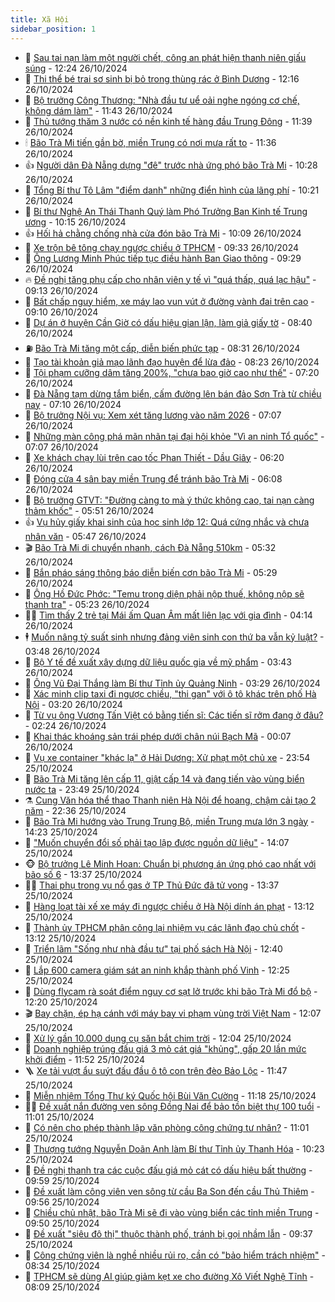 ```yaml
---
title: Xã Hội
sidebar_position: 1
---
```


<!-- dantri-xa-hoi:START -->
- 🫣 [Sau tai nạn làm một người chết, công an phát hiện thanh niên giấu súng](https://dantri.com.vn/xa-hoi/sau-tai-nan-lam-mot-nguoi-chet-cong-an-phat-hien-thanh-nien-giau-sung-20241026172320036.htm) - 12:24 26/10/2024
- 💼 [Thi thể bé trai sơ sinh bị bỏ trong thùng rác ở Bình Dương](https://dantri.com.vn/xa-hoi/thi-the-be-trai-so-sinh-bi-bo-trong-thung-rac-o-binh-duong-20241026185049456.htm) - 12:16 26/10/2024
- 🎊 [Bộ trưởng Công Thương: &quot;Nhà đầu tư uể oải nghe ngóng cơ chế, không dám làm&quot;](https://dantri.com.vn/xa-hoi/bo-truong-cong-thuong-nha-dau-tu-ue-oai-nghe-ngong-co-che-khong-dam-lam-20241026173213472.htm) - 11:43 26/10/2024
- 🙉 [Thủ tướng thăm 3 nước có nền kinh tế hàng đầu Trung Đông](https://dantri.com.vn/xa-hoi/thu-tuong-tham-3-nuoc-co-nen-kinh-te-hang-dau-trung-dong-20241026174159597.htm) - 11:39 26/10/2024
- 🕯 [Bão Trà Mi tiến gần bờ, miền Trung có nơi mưa rất to](https://dantri.com.vn/xa-hoi/bao-tra-mi-tien-gan-bo-mien-trung-co-noi-mua-rat-to-20241026182126916.htm) - 11:36 26/10/2024
- 👍 [Người dân Đà Nẵng dựng &quot;đê&quot; trước nhà ứng phó bão Trà Mi](https://dantri.com.vn/xa-hoi/nguoi-dan-da-nang-dung-de-truoc-nha-ung-pho-bao-tra-mi-20241026170742964.htm) - 10:28 26/10/2024
- 🤖 [Tổng Bí thư Tô Lâm &quot;điểm danh&quot; những điển hình của lãng phí](https://dantri.com.vn/xa-hoi/tong-bi-thu-to-lam-diem-danh-nhung-dien-hinh-cua-lang-phi-20241026154148865.htm) - 10:21 26/10/2024
- 🙉 [Bí thư Nghệ An Thái Thanh Quý làm Phó Trưởng Ban Kinh tế Trung ương](https://dantri.com.vn/xa-hoi/bi-thu-nghe-an-thai-thanh-quy-lam-pho-truong-ban-kinh-te-trung-uong-20241026170737486.htm) - 10:15 26/10/2024
- 👍 [Hối hả chằng chống nhà cửa đón bão Trà Mi](https://dantri.com.vn/xa-hoi/hoi-ha-chang-chong-nha-cua-don-bao-tra-mi-20241026164427585.htm) - 10:09 26/10/2024
- 🗽 [Xe trộn bê tông chạy ngược chiều ở TPHCM](https://dantri.com.vn/xa-hoi/xe-tron-be-tong-chay-nguoc-chieu-o-tphcm-20241026162733113.htm) - 09:33 26/10/2024
- 🗽 [Ông Lương Minh Phúc tiếp tục điều hành Ban Giao thông](https://dantri.com.vn/xa-hoi/ong-luong-minh-phuc-tiep-tuc-dieu-hanh-ban-giao-thong-20241026162132925.htm) - 09:29 26/10/2024
- 🔥 [Đề nghị tăng phụ cấp cho nhân viên y tế vì &quot;quá thấp, quá lạc hậu&quot;](https://dantri.com.vn/xa-hoi/de-nghi-tang-phu-cap-cho-nhan-vien-y-te-vi-qua-thap-qua-lac-hau-20241026160548534.htm) - 09:13 26/10/2024
- 🦒 [Bất chấp nguy hiểm, xe máy lao vun vút ở đường vành đai trên cao](https://dantri.com.vn/xa-hoi/bat-chap-nguy-hiem-xe-may-lao-vun-vut-o-duong-vanh-dai-tren-cao-20241026155816457.htm) - 09:10 26/10/2024
- 🧐 [Dự án ở huyện Cần Giờ có dấu hiệu gian lận, làm giả giấy tờ](https://dantri.com.vn/xa-hoi/du-an-o-huyen-can-gio-co-dau-hieu-gian-lan-lam-gia-giay-to-20241026145953210.htm) - 08:40 26/10/2024
- ⛽️ [Bão Trà Mi tăng một cấp, diễn biến phức tạp](https://dantri.com.vn/xa-hoi/bao-tra-mi-tang-mot-cap-dien-bien-phuc-tap-20241026152729669.htm) - 08:31 26/10/2024
- 🚀 [Tạo tài khoản giả mạo lãnh đạo huyện để lừa đảo](https://dantri.com.vn/xa-hoi/tao-tai-khoan-gia-mao-lanh-dao-huyen-de-lua-dao-20241026145416346.htm) - 08:23 26/10/2024
- 🦒 [Tội phạm cưỡng dâm tăng 200%, &quot;chưa bao giờ cao như thế&quot;](https://dantri.com.vn/xa-hoi/toi-pham-cuong-dam-tang-200-chua-bao-gio-cao-nhu-the-20241026140749173.htm) - 07:20 26/10/2024
- 🦅 [Đà Nẵng tạm dừng tắm biển, cấm đường lên bán đảo Sơn Trà từ chiều nay](https://dantri.com.vn/xa-hoi/da-nang-tam-dung-tam-bien-cam-duong-len-ban-dao-son-tra-tu-chieu-nay-20241026133416116.htm) - 07:10 26/10/2024
- 🚀 [Bộ trưởng Nội vụ: Xem xét tăng lương vào năm 2026](https://dantri.com.vn/xa-hoi/bo-truong-noi-vu-xem-xet-tang-luong-vao-nam-2026-20241026132749495.htm) - 07:07 26/10/2024
- 🦅 [Những màn công phá mãn nhãn tại đại hội khỏe &quot;Vì an ninh Tổ quốc&quot;](https://dantri.com.vn/xa-hoi/nhung-man-cong-pha-man-nhan-tai-dai-hoi-khoe-vi-an-ninh-to-quoc-20241026113651250.htm) - 07:07 26/10/2024
- 🤠 [Xe khách chạy lùi trên cao tốc Phan Thiết - Dầu Giây](https://dantri.com.vn/xa-hoi/xe-khach-chay-lui-tren-cao-toc-phan-thiet-dau-giay-20241026122431885.htm) - 06:20 26/10/2024
- 💄 [Đóng cửa 4 sân bay miền Trung để tránh bão Trà Mi](https://dantri.com.vn/xa-hoi/dong-cua-4-san-bay-mien-trung-de-tranh-bao-tra-mi-20241026130547601.htm) - 06:08 26/10/2024
- 🥷 [Bộ trưởng GTVT: &quot;Đường càng to mà ý thức không cao, tai nạn càng thảm khốc&quot;](https://dantri.com.vn/xa-hoi/bo-truong-gtvt-duong-cang-to-ma-y-thuc-khong-cao-tai-nan-cang-tham-khoc-20241026124747370.htm) - 05:51 26/10/2024
- 👍 [Vụ hủy giấy khai sinh của học sinh lớp 12: Quá cứng nhắc và chưa nhân văn](https://dantri.com.vn/xa-hoi/vu-huy-giay-khai-sinh-cua-hoc-sinh-lop-12-qua-cung-nhac-va-chua-nhan-van-20241026120231914.htm) - 05:47 26/10/2024
- 🎬 [Bão Trà Mi di chuyển nhanh, cách Đà Nẵng 510km](https://dantri.com.vn/xa-hoi/bao-tra-mi-di-chuyen-nhanh-cach-da-nang-510km-20241026120336809.htm) - 05:32 26/10/2024
- 🦒 [Bắn pháo sáng thông báo diễn biến cơn bão Trà Mi](https://dantri.com.vn/xa-hoi/ban-phao-sang-thong-bao-dien-bien-con-bao-tra-mi-20241026115717348.htm) - 05:29 26/10/2024
- 🌊 [Ông Hồ Đức Phớc: &quot;Temu trong diện phải nộp thuế, không nộp sẽ thanh tra&quot;](https://dantri.com.vn/xa-hoi/ong-ho-duc-phoc-temu-trong-dien-phai-nop-thue-khong-nop-se-thanh-tra-20241026115429051.htm) - 05:23 26/10/2024
- 🧑‍💻 [Tìm thấy 2 trẻ tại Mái ấm Quan Âm mất liên lạc với gia đình](https://dantri.com.vn/xa-hoi/tim-thay-2-tre-tai-mai-am-quan-am-mat-lien-lac-voi-gia-dinh-20241026110711659.htm) - 04:14 26/10/2024
- 🕴 [Muốn nâng tỷ suất sinh nhưng đảng viên sinh con thứ ba vẫn kỷ luật?](https://dantri.com.vn/xa-hoi/muon-nang-ty-suat-sinh-nhung-dang-vien-sinh-con-thu-ba-van-ky-luat-20241026103900840.htm) - 03:48 26/10/2024
- 🤔 [Bộ Y tế đề xuất xây dựng dữ liệu quốc gia về mỹ phẩm](https://dantri.com.vn/xa-hoi/bo-y-te-de-xuat-xay-dung-du-lieu-quoc-gia-ve-my-pham-20241026102549151.htm) - 03:43 26/10/2024
- 💄 [Ông Vũ Đại Thắng làm Bí thư Tỉnh ủy Quảng Ninh](https://dantri.com.vn/xa-hoi/ong-vu-dai-thang-lam-bi-thu-tinh-uy-quang-ninh-20241026101747740.htm) - 03:29 26/10/2024
- 🧠 [Xác minh clip taxi đi ngược chiều, &quot;thi gan&quot; với ô tô khác trên phố Hà Nội](https://dantri.com.vn/xa-hoi/xac-minh-clip-taxi-di-nguoc-chieu-thi-gan-voi-o-to-khac-tren-pho-ha-noi-20241026100222047.htm) - 03:20 26/10/2024
- 🦣 [Từ vụ ông Vương Tấn Việt có bằng tiến sĩ: Các tiến sĩ rởm đang ở đâu?](https://dantri.com.vn/xa-hoi/tu-vu-ong-vuong-tan-viet-co-bang-tien-si-cac-tien-si-rom-dang-o-dau-20241026085311490.htm) - 02:24 26/10/2024
- 💫 [Khai thác khoáng sản trái phép dưới chân núi Bạch Mã](https://dantri.com.vn/xa-hoi/khai-thac-khoang-san-trai-phep-duoi-chan-nui-bach-ma-20241025162116907.htm) - 00:07 26/10/2024
- 🚀 [Vụ xe container &quot;khác lạ&quot; ở Hải Dương: Xử phạt một chủ xe](https://dantri.com.vn/xa-hoi/vu-xe-container-khac-la-o-hai-duong-xu-phat-mot-chu-xe-20241026000144402.htm) - 23:54 25/10/2024
- 🤔 [Bão Trà Mi tăng lên cấp 11, giật cấp 14 và đang tiến vào vùng biển nước ta](https://dantri.com.vn/xa-hoi/bao-tra-mi-tang-len-cap-11-giat-cap-14-va-dang-tien-vao-vung-bien-nuoc-ta-20241026064119067.htm) - 23:49 25/10/2024
- ⚗️ [Cung Văn hóa thể thao Thanh niên Hà Nội để hoang, chậm cải tạo 2 năm](https://dantri.com.vn/xa-hoi/cung-van-hoa-the-thao-thanh-nien-ha-noi-de-hoang-cham-cai-tao-2-nam-20241022091130019.htm) - 22:36 25/10/2024
- 🫶 [Bão Trà Mi hướng vào Trung Trung Bộ, miền Trung mưa lớn 3 ngày](https://dantri.com.vn/xa-hoi/bao-tra-mi-huong-vao-trung-trung-bo-mien-trung-mua-lon-3-ngay-20241025210224668.htm) - 14:23 25/10/2024
- 🌮 [&quot;Muốn chuyển đổi số phải tạo lập được nguồn dữ liệu&quot;](https://dantri.com.vn/xa-hoi/muon-chuyen-doi-so-phai-tao-lap-duoc-nguon-du-lieu-20241025190806573.htm) - 14:07 25/10/2024
- 🐵 [Bộ trưởng Lê Minh Hoan: Chuẩn bị phương án ứng phó cao nhất với bão số 6](https://dantri.com.vn/xa-hoi/bo-truong-le-minh-hoan-chuan-bi-phuong-an-ung-pho-cao-nhat-voi-bao-so-6-20241025203130650.htm) - 13:37 25/10/2024
- 🧑‍🏫 [Thai phụ trong vụ nổ gas ở TP Thủ Đức đã tử vong](https://dantri.com.vn/xa-hoi/thai-phu-trong-vu-no-gas-o-tp-thu-duc-da-tu-vong-20241025202728661.htm) - 13:37 25/10/2024
- 💫 [Hàng loạt tài xế xe máy đi ngược chiều ở Hà Nội dính án phạt](https://dantri.com.vn/xa-hoi/hang-loat-tai-xe-xe-may-di-nguoc-chieu-o-ha-noi-dinh-an-phat-20241025195259757.htm) - 13:12 25/10/2024
- 🦩 [Thành ủy TPHCM phân công lại nhiệm vụ các lãnh đạo chủ chốt](https://dantri.com.vn/xa-hoi/thanh-uy-tphcm-phan-cong-lai-nhiem-vu-cac-lanh-dao-chu-chot-20241025185553728.htm) - 13:12 25/10/2024
- 🦄 [Triển lãm &quot;Sống như nhà đầu tư&quot; tại phố sách Hà Nội](https://dantri.com.vn/xa-hoi/trien-lam-song-nhu-nha-dau-tu-tai-pho-sach-ha-noi-20241025190546900.htm) - 12:40 25/10/2024
- 💂 [Lắp 600 camera giám sát an ninh khắp thành phố Vinh](https://dantri.com.vn/xa-hoi/lap-600-camera-giam-sat-an-ninh-khap-thanh-pho-vinh-20241025185547507.htm) - 12:25 25/10/2024
- 💄 [Dùng flycam rà soát điểm nguy cơ sạt lở trước khi bão Trà Mi đổ bộ](https://dantri.com.vn/xa-hoi/dung-flycam-ra-soat-diem-nguy-co-sat-lo-truoc-khi-bao-tra-mi-do-bo-20241025184906900.htm) - 12:20 25/10/2024
- 🎬 [Bay chặn, ép hạ cánh với máy bay vi phạm vùng trời Việt Nam](https://dantri.com.vn/xa-hoi/bay-chan-ep-ha-canh-voi-may-bay-vi-pham-vung-troi-viet-nam-20241025185549382.htm) - 12:07 25/10/2024
- 👀 [Xử lý gần 10.000 dụng cụ săn bắt chim trời](https://dantri.com.vn/xa-hoi/xu-ly-gan-10000-dung-cu-san-bat-chim-troi-20241025181248262.htm) - 12:04 25/10/2024
- 💃 [Doanh nghiệp trúng đấu giá 3 mỏ cát giá &quot;khủng&quot;, gấp 20 lần mức khởi điểm](https://dantri.com.vn/xa-hoi/doanh-nghiep-trung-dau-gia-3-mo-cat-gia-khung-gap-20-lan-muc-khoi-diem-20241025183102681.htm) - 11:52 25/10/2024
- 🪜 [Xe tải vượt ẩu suýt đấu đầu ô tô con trên đèo Bảo Lộc](https://dantri.com.vn/xa-hoi/xe-tai-vuot-au-suyt-dau-dau-o-to-con-tren-deo-bao-loc-20241025175039873.htm) - 11:47 25/10/2024
- 📝 [Miễn nhiệm Tổng Thư ký Quốc hội Bùi Văn Cường](https://dantri.com.vn/xa-hoi/mien-nhiem-tong-thu-ky-quoc-hoi-bui-van-cuong-20241025091821054.htm) - 11:18 25/10/2024
- 🧑‍💻 [Đề xuất nắn đường ven sông Đồng Nai để bảo tồn biệt thự 100 tuổi](https://dantri.com.vn/xa-hoi/de-xuat-nan-duong-ven-song-dong-nai-de-bao-ton-biet-thu-100-tuoi-20241025171508984.htm) - 11:01 25/10/2024
- 👺 [Có nên cho phép thành lập văn phòng công chứng tư nhân?](https://dantri.com.vn/xa-hoi/co-nen-cho-phep-thanh-lap-van-phong-cong-chung-tu-nhan-20241025173831146.htm) - 11:01 25/10/2024
- 🌮 [Thượng tướng Nguyễn Doãn Anh làm Bí thư Tỉnh ủy Thanh Hóa](https://dantri.com.vn/xa-hoi/thuong-tuong-nguyen-doan-anh-lam-bi-thu-tinh-uy-thanh-hoa-20241025171044100.htm) - 10:23 25/10/2024
- 🤭 [Đề nghị thanh tra các cuộc đấu giá mỏ cát có dấu hiệu bất thường](https://dantri.com.vn/xa-hoi/de-nghi-thanh-tra-cac-cuoc-dau-gia-mo-cat-co-dau-hieu-bat-thuong-20241025165118010.htm) - 09:59 25/10/2024
- 💪 [Đề xuất làm công viên ven sông từ cầu Ba Son đến cầu Thủ Thiêm](https://dantri.com.vn/xa-hoi/de-xuat-lam-cong-vien-ven-song-tu-cau-ba-son-den-cau-thu-thiem-20241025162755260.htm) - 09:56 25/10/2024
- 🧰 [Chiều chủ nhật, bão Trà Mi sẽ đi vào vùng biển các tỉnh miền Trung](https://dantri.com.vn/xa-hoi/chieu-chu-nhat-bao-tra-mi-se-di-vao-vung-bien-cac-tinh-mien-trung-20241025163111964.htm) - 09:50 25/10/2024
- 🤡 [Đề xuất &quot;siêu đô thị&quot; thuộc thành phố, tránh bị gọi nhầm lẫn](https://dantri.com.vn/xa-hoi/de-xuat-sieu-do-thi-thuoc-thanh-pho-tranh-bi-goi-nham-lan-20241025162143269.htm) - 09:37 25/10/2024
- 🦆 [Công chứng viên là nghề nhiều rủi ro, cần có &quot;bảo hiểm trách nhiệm&quot;](https://dantri.com.vn/xa-hoi/cong-chung-vien-la-nghe-nhieu-rui-ro-can-co-bao-hiem-trach-nhiem-20241025150714651.htm) - 08:34 25/10/2024
- 🦍 [TPHCM sẽ dùng AI giúp giảm kẹt xe cho đường Xô Viết Nghệ Tĩnh](https://dantri.com.vn/xa-hoi/tphcm-se-dung-ai-giup-giam-ket-xe-cho-duong-xo-viet-nghe-tinh-20241025003001273.htm) - 08:09 25/10/2024<!-- dantri-xa-hoi:END -->
